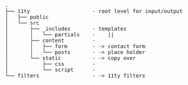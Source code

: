 ---
---

<pre>.
├── 11ty                    - root level for input/output
│   ├── public
│   └── src
│       ├── _includes       - templates
│       │   └── partials    -    || 
│       ├── content         - 
│       │   ├── form        - -> contact form
│       │   └── posts       - -> place holder 
│       └── static          - -> copy over
│           ├── css         -
│           └── script      -
└── filters                 - -> 11ty filters
</pre>
